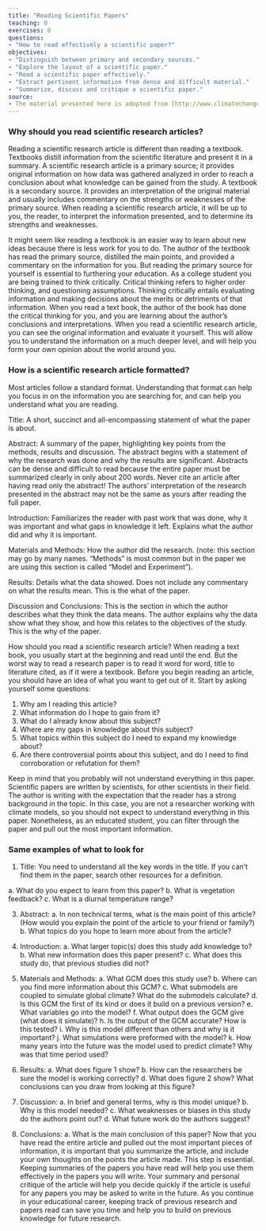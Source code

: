 ```yaml
---
title: "Reading Scientific Papers"
teaching: 0
exercises: 0
questions:
- "How to read effectively a scientific paper?"
objectives:
- "Distinguish between primary and secondary sources."
- "Explore the layout of a scientific paper."
- "Read a scientific paper effectively."
- "Extract pertinent information from dense and difficult material."
- "Summarize, discuss and critique a scientific paper."
source:
- The material presented here is adopted from [http://www.climatechangecourse.org/Assign/Exer2.htm](http://www.climatechangecourse.org/Assign/Exer2.htm)
---
```


### Why should you read scientific research articles?
Reading a scientific research article is different than reading a textbook. Textbooks distill information from the scientific literature and present it in a summary. A scientific research article is a primary source; it provides original information on how data was gathered analyzed in order to reach a conclusion about what knowledge can be gained from the study. A textbook is a secondary source. It provides an interpretation of the original material and usually includes commentary on the strengths or weaknesses of the primary source. When reading a scientific research article, it will be up to you, the reader, to interpret the information presented, and to determine its strengths and weaknesses.

It might seem like reading a textbook is an easier way to learn about new ideas because there is less work for you to do. The author of the textbook has read the primary source, distilled the main points, and provided a commentary on the information for you. But reading the primary source for yourself is essential to furthering your education. As a college student you are being trained to think critically. Critical thinking refers to higher order thinking, and questioning assumptions. Thinking critically entails evaluating information and making decisions about the merits or detriments of that information. When you read a text book, the author of the book has done the critical thinking for you, and you are learning about the author’s conclusions and interpretations. When you read a scientific research article, you can see the original information and evaluate it yourself. This will allow you to understand the information on a much deeper level, and will help you form your own opinion about the world around you.

### How is a scientific research article formatted?
Most articles follow a standard format. Understanding that format can help you focus in on the information you are searching for, and can help you understand what you are reading.

Title: A short, succinct and all-encompassing statement of what the paper is about.

Abstract: A summary of the paper, highlighting key points from the methods, results and discussion. The abstract begins with a statement of why the research was done and why the results are significant. Abstracts can be dense and difficult to read because the entire paper must be summarized clearly in only about 200 words. Never cite an article after having read only the abstract! The authors’ interpretation of the research presented in the abstract may not be the same as yours after reading the full paper.

Introduction: Familiarizes the reader with past work that was done, why it was important and what gaps in knowledge it left. Explains what the author did and why it is important.

Materials and Methods: How the author did the research. (note: this section may go by many names. “Methods” is most common but in the paper we are using this section is called “Model and Experiment”).

Results: Details what the data showed. Does not include any commentary on what the results mean. This is the what of the paper.

Discussion and Conclusions: This is the section in which the author describes what they think the data means. The author explains why the data show what they show, and how this relates to the objectives of the study. This is the why of the paper.

How should you read a scientific research article?
When reading a text book, you usually start at the beginning and read until the end. But the worst way to read a research paper is to read it word for word, title to literature cited, as if it were a textbook. Before you begin reading an article, you should have an idea of what you want to get out of it. Start by asking yourself some questions:
1) Why am I reading this article?
2) What information do I hope to gain from it?
3) What do I already know about this subject?
4) Where are my gaps in knowledge about this subject?
5) What topics within this subject do I need to expand my knowledge about?
6) Are there controversial points about this subject, and do I need to find corroboration or refutation for them?

Keep in mind that you probably will not understand everything in this paper. Scientific papers are written by scientists, for other scientists in their field. The author is writing with the expectation that the reader has a strong background in the topic. In this case, you are not a researcher working with climate models, so you should not expect to understand everything in this paper. Nonetheless, as an educated student, you can filter through the paper and pull out the most important information.

### Same examples of what to look for 
1) Title: You need to understand all the key words in the title. If you can’t find them in the paper, search other resources for a definition.

a. What do you expect to learn from this paper?
b. What is vegetation feedback?
c. What is a diurnal temperature range?

3) Abstract:
a. In non technical terms, what is the main point of this article? (How would you explain the point of the article to your friend or family?)
b. What topics do you hope to learn more about from the article?

4) Introduction:
a. What larger topic(s) does this study add knowledge to?
b. What new information does this paper present?
c. What does this study do, that previous studies did not?

5) Materials and Methods:
a. What GCM does this study use?
b. Where can you find more information about this GCM?
c. What submodels are coupled to simulate global climate? What do the submodels calculate?
d. Is this GCM the first of its kind or does it build on a previous version?
e. What variables go into the model?
f. What output does the GCM give (what does it simulate)?
h. Is the output of the GCM accurate? How is this tested?
i. Why is this model different than others and why is it important?
j. What simulations were preformed with the model?
k. How many years into the future was the model used to predict climate? Why was that time period used?

6) Results:
a. What does figure 1 show?
b. How can the researchers be sure the model is working correctly?
d. What does figure 2 show? What conclusions can you draw from looking at this figure?

7) Discussion:
a. In brief and general terms, why is this model unique?
b. Why is this model needed?
c. What weaknesses or biases in this study do the authors point out?
d. What future work do the authors suggest?

8) Conclusions:
a. What is the main conclusion of this paper?
Now that you have read the entire article and pulled out the most important pieces of information, it is important that you summarize the article, and include your own thoughts on the points the article made. This step is essential. Keeping summaries of the papers you have read will help you use them effectively in the papers you will write. Your summary and personal critique of the article will help you decide quickly if the article is useful for any papers you may be asked to write in the future. As you continue in your educational career, keeping track of previous research and papers read can save you time and help you to build on previous knowledge for future research. 
